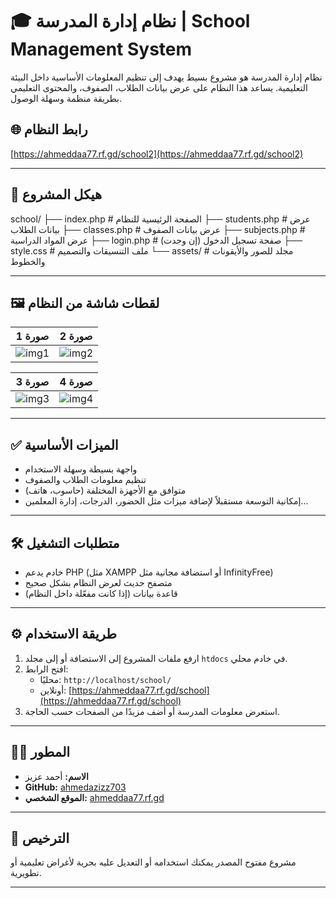 # 🎓 نظام إدارة المدرسة | School Management System

نظام إدارة المدرسة هو مشروع بسيط يهدف إلى تنظيم المعلومات الأساسية داخل البيئة التعليمية. يساعد هذا النظام على عرض بيانات الطلاب، الصفوف، والمحتوى التعليمي بطريقة منظمة وسهلة الوصول.

## 🌐 رابط النظام
[https://ahmeddaa77.rf.gd/school2](https://ahmeddaa77.rf.gd/school2)

---

## 📁 هيكل المشروع

school/ ├── index.php          # الصفحة الرئيسية للنظام ├── students.php       # عرض بيانات الطلاب ├── classes.php        # عرض بيانات الصفوف ├── subjects.php       # عرض المواد الدراسية ├── login.php          # صفحة تسجيل الدخول (إن وجدت) ├── style.css          # ملف التنسيقات والتصميم └── assets/            # مجلد للصور والأيقونات والخطوط

---


## 🖼️ لقطات شاشة من النظام

| صورة 1 | صورة 2 |
|--------|--------|
| ![img1](https://i.postimg.cc/P5bLFzgJ/image.png) | ![img2](https://i.postimg.cc/bv3ZqYNj/image.png) |

| صورة 3 | صورة 4 |
|--------|--------|
| ![img3](https://i.postimg.cc/6Q97s4K0/image.png) | ![img4](https://i.postimg.cc/k4GBGrBR/image.png) |

---

## ✅ الميزات الأساسية

- واجهة بسيطة وسهلة الاستخدام
- تنظيم معلومات الطلاب والصفوف
- متوافق مع الأجهزة المختلفة (حاسوب، هاتف)
- إمكانية التوسعة مستقبلاً لإضافة ميزات مثل الحضور، الدرجات، إدارة المعلمين...

---

## 🛠️ متطلبات التشغيل

- خادم يدعم PHP (مثل XAMPP أو استضافة مجانية مثل InfinityFree)
- متصفح حديث لعرض النظام بشكل صحيح
- قاعدة بيانات (إذا كانت مفعّلة داخل النظام)

---

## ⚙️ طريقة الاستخدام

1. ارفع ملفات المشروع إلى الاستضافة أو إلى مجلد `htdocs` في خادم محلي.
2. افتح الرابط:  
   - محليًا: `http://localhost/school/`  
   - أونلاين: [https://ahmeddaa77.rf.gd/school](https://ahmeddaa77.rf.gd/school)
3. استعرض معلومات المدرسة أو أضف مزيدًا من الصفحات حسب الحاجة.

---

## 👨‍💻 المطور

- **الاسم:** أحمد عزيز  
- **GitHub:** [ahmedazizz703](https://github.com/ahmedazizz703)  
- **الموقع الشخصي:** [ahmeddaa77.rf.gd](https://ahmeddaa77.rf.gd/)

---

## 📜 الترخيص

مشروع مفتوح المصدر يمكنك استخدامه أو التعديل عليه بحرية لأغراض تعليمية أو تطويرية.

---
